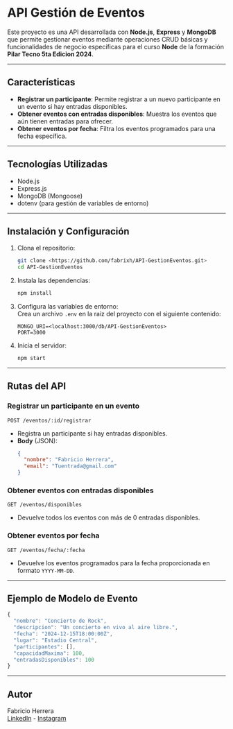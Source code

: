 
# **API Gestión de Eventos**  

Este proyecto es una API desarrollada con **Node.js**, **Express** y **MongoDB** que permite gestionar eventos mediante operaciones CRUD básicas y funcionalidades de negocio específicas para el curso **Node** de la formación **Pilar Tecno 5ta Edicion 2024**.

---

## **Características**

- **Registrar un participante**: Permite registrar a un nuevo participante en un evento si hay entradas disponibles.
- **Obtener eventos con entradas disponibles**: Muestra los eventos que aún tienen entradas para ofrecer.
- **Obtener eventos por fecha**: Filtra los eventos programados para una fecha específica.

---

## **Tecnologías Utilizadas**
- Node.js  
- Express.js  
- MongoDB (Mongoose)  
- dotenv (para gestión de variables de entorno)

---

## **Instalación y Configuración**

1. Clona el repositorio:
   ```bash
   git clone <https://github.com/fabrixh/API-GestionEventos.git>
   cd API-GestionEventos
   ```

2. Instala las dependencias:
   ```bash
   npm install
   ```

3. Configura las variables de entorno:  
   Crea un archivo `.env` en la raíz del proyecto con el siguiente contenido:
   ```
   MONGO_URI=<localhost:3000/db/API-GestionEventos>
   PORT=3000
   ```

4. Inicia el servidor:
   ```bash
   npm start
   ```

---

## **Rutas del API**

### **Registrar un participante en un evento**  
`POST /eventos/:id/registrar`  
- Registra un participante si hay entradas disponibles.  
- **Body** (JSON):
   ```json
   {
     "nombre": "Fabricio Herrera",
     "email": "Tuentrada@gmail.com"
   }
   ```

### **Obtener eventos con entradas disponibles**  
`GET /eventos/disponibles`  
- Devuelve todos los eventos con más de 0 entradas disponibles.

### **Obtener eventos por fecha**  
`GET /eventos/fecha/:fecha`  
- Devuelve los eventos programados para la fecha proporcionada en formato `YYYY-MM-DD`.

---

## **Ejemplo de Modelo de Evento**

```javascript
{
  "nombre": "Concierto de Rock",
  "descripcion": "Un concierto en vivo al aire libre.",
  "fecha": "2024-12-15T18:00:00Z",
  "lugar": "Estadio Central",
  "participantes": [],
  "capacidadMaxima": 100,
  "entradasDisponibles": 100
}
```

---

## **Autor**  
Fabricio Herrera  
[LinkedIn](https://www.linkedin.com/in/fabrixh) - [Instagram](https://www.instagram.com/fabrixh)  


